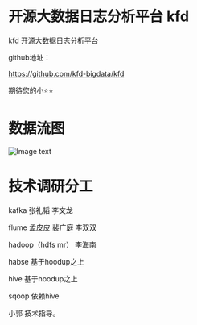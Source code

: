 # 开源大数据日志分析平台 kfd

kfd 开源大数据日志分析平台

github地址：

https://github.com/kfd-bigdata/kfd

期待您的小⭐⭐

# 数据流图

![Image text](https://dev.tencent.com/u/java_1715656022/p/kfd/git/raw/master/%E6%95%B0%E6%8D%AE%E5%88%86%E6%9E%90%E6%95%B0%E6%8D%AE%E6%B5%81%E5%9B%BE.png)

# 技术调研分工
 kafka  张礼韬 李文龙
 
 flume  孟皮皮 裴广庭 李双双
 
 hadoop（hdfs mr） 李海南
 
 habse 基于hoodup之上
 
 hive 基于hoodup之上
 
 sqoop 依赖hive

小郭 技术指导。
